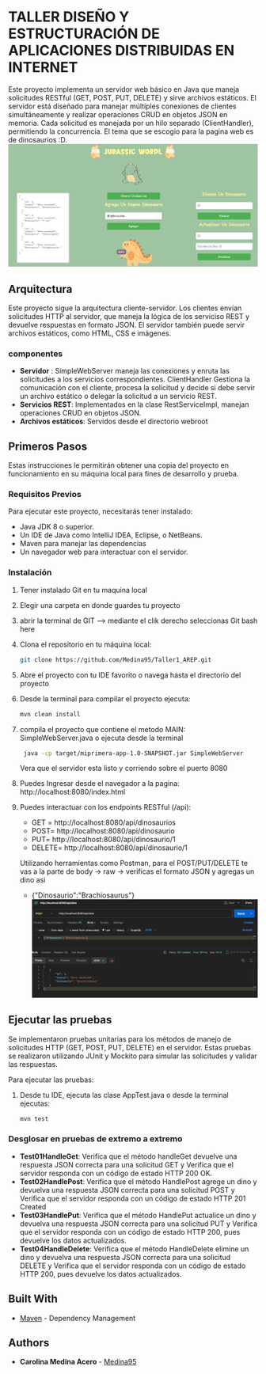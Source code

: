 # TALLER DISEÑO Y ESTRUCTURACIÓN DE APLICACIONES DISTRIBUIDAS EN INTERNET


Este proyecto implementa un servidor web básico en Java que maneja solicitudes RESTful (GET, POST, PUT, DELETE) y sirve archivos estáticos. El servidor está diseñado para manejar múltiples conexiones de clientes simultáneamente y realizar operaciones CRUD en objetos JSON en memoria. Cada solicitud es manejada por un hilo separado (ClientHandler), permitiendo la concurrencia. El tema que se escogio para la pagina web es de dinosaurios :D. 
 ![Pagina](src/ReadmeImages/paginita.png)

 ## Arquitectura
 Este proyecto sigue la arquitectura cliente-servidor. Los clientes envían solicitudes HTTP al servidor, que maneja la lógica de los serviciso REST y devuelve respuestas en formato JSON. El servidor también puede servir archivos estáticos, como HTML, CSS e imágenes.

 ### componentes  
   - **Servidor** : SimpleWebServer maneja las conexiones y enruta las solicitudes a los servicios correspondientes. ClientHandler Gestiona la comunicación con el cliente, procesa la solicitud y decide si debe servir un archivo estático o delegar la solicitud a un servicio REST.
   - **Servicios REST**: Implementados en la clase RestServiceImpl, manejan operaciones CRUD en objetos JSON.
   - **Archivos estáticos**: Servidos desde el directorio webroot


## Primeros Pasos
Estas instrucciones le permitirán obtener una copia del proyecto en funcionamiento en su máquina local para fines de desarrollo y prueba. 


### Requisitos Previos
Para ejecutar este proyecto, necesitarás tener instalado:

- Java JDK 8 o superior.
- Un IDE de Java como IntelliJ IDEA, Eclipse, o NetBeans.
- Maven para manejar las dependencias 
- Un navegador web para interactuar con el servidor.

### Instalación 

1. Tener instalado Git en tu maquina local 
2. Elegir una carpeta en donde guardes tu proyecto
3. abrir la terminal de GIT --> mediante el clik derecho seleccionas Git bash here
4. Clona el repositorio en tu máquina local:
   ```bash
   git clone https://github.com/Medina95/Taller1_AREP.git
   ```
5. Abre el proyecto con tu IDE favorito o navega hasta el directorio del proyecto 
6. Desde la terminal  para compilar el proyecto ejecuta:

   ```bash
   mvn clean install
   ```
7. compila el proyecto  que contiene el metodo MAIN: SimpleWebServer.java o ejecuta desde la terminal

   ```bash
    java -cp target/miprimera-app-1.0-SNAPSHOT.jar SimpleWebServer
   ```
   Vera que el servidor esta listo y corriendo sobre el puerto 8080
8. Puedes Ingresar desde el navegador a  la pagina:
    http://localhost:8080/index.html
9. Puedes interactuar con los endpoints RESTful (/api):
   - GET = http://localhost:8080/api/dinosaurios
   - POST= http://localhost:8080/api/dinosaurio
   - PUT=  http://localhost:8080/api/dinosaurio/1
   - DELETE= http://localhost:8080/api/dinosaurio/1

    Utilizando herramientas como Postman, para el POST/PUT/DELETE te vas a la parte de body -> raw -> verificas el formato JSON y agregas un dino asi 
    - {"Dinosaurio":"Brachiosaurus"}
    ![Dinosaurio](src/ReadmeImages/image.png)
## Ejecutar las pruebas

Se implementaron pruebas unitarias para los métodos de manejo de solicitudes HTTP (GET, POST, PUT, DELETE) en el servidor. Estas pruebas se realizaron utilizando JUnit y Mockito para simular las solicitudes y validar las respuestas.

Para ejecutar las pruebas:  
1. Desde tu IDE, ejecuta las clase AppTest.java o desde la terminal ejecutas:
   ```bash
   mvn test
   ```
### Desglosar en pruebas de extremo a extremo

- **Test01HandleGet**: Verifica que el método handleGet devuelve una respuesta JSON correcta para una solicitud GET y Verifica que el servidor responda con un código de estado HTTP 200 OK.
- **Test02HandlePost**: Verifica que el método HandlePost agrege un dino y devuelva una respuesta JSON correcta para una solicitud POST y Verifica que el servidor responda con un código de estado HTTP 201 Created
- **Test03HandlePut**: Verifica que el método HandlePut actualice un dino y devuelva una respuesta JSON correcta para una solicitud  PUT y Verifica que el servidor responda con un código de estado HTTP 200, pues devuelve los datos actualizados.
- **Test04HandleDelete**: Verifica que el método HandleDelete elimine un dino y devuelva una respuesta JSON correcta para una solicitud  DELETE y Verifica que el servidor responda con un código de estado HTTP 200, pues devuelve los datos actualizados.



## Built With
* [Maven](https://maven.apache.org/) - Dependency Management



## Authors

* **Carolina Medina Acero** -  [Medina95](https://github.com/Medina95)
